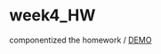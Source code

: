# week4_HW
 componentized the homework / 
<a href="https://llaurrrraa.github.io/hex-vue-week4-HW/"> DEMO </a>
